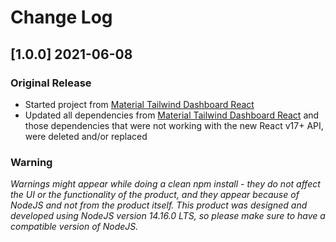 # Change Log

## [1.0.0] 2021-06-08

### Original Release

-   Started project from [Material Tailwind Dashboard React](https://www.creative-tim.com/product/material-tailwind-dashboard-react?ref=changelog-mtdr)
-   Updated all dependencies from [Material Tailwind Dashboard React](https://www.creative-tim.com/product/material-tailwind-dashboard-react?ref=changelog-mtdr) and those dependencies that were not working with the new React v17+ API, were deleted and/or replaced

### Warning

_Warnings might appear while doing a clean npm install - they do not affect the UI or the functionality of the product, and they appear because of NodeJS and not from the product itself._
_This product was designed and developed using NodeJS version 14.16.0 LTS, so please make sure to have a compatible version of NodeJS._
